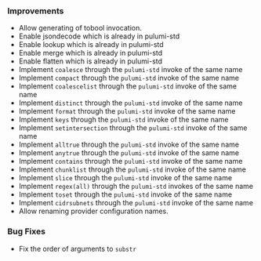 ### Improvements

- Allow generating of tobool invocation.
- Enable jsondecode which is already in pulumi-std
- Enable lookup which is already in pulumi-std
- Enable merge which is already in pulumi-std
- Enable flatten which is already in pulumi-std
- Implement `coalesce` through the `pulumi-std` invoke of the same name
- Implement `compact` through the `pulumi-std` invoke of the same name
- Implement `coalescelist` through the `pulumi-std` invoke of the same name
- Implement `distinct` through the `pulumi-std` invoke of the same name
- Implement `format` through the `pulumi-std` invoke of the same name
- Implement `keys` through the `pulumi-std` invoke of the same name
- Implement `setintersection` through the `pulumi-std` invoke of the same name
- Implement `alltrue` through the `pulumi-std` invoke of the same name
- Implement `anytrue` through the `pulumi-std` invoke of the same name
- Implement `contains` through the `pulumi-std` invoke of the same name
- Implement `chunklist` through the `pulumi-std` invoke of the same name
- Implement `slice` through the `pulumi-std` invoke of the same name
- Implement `regex(all)` through the `pulumi-std` invokes of the same name
- Implement `toset` through the `pulumi-std` invoke of the same name
- Implement `cidrsubnets` through the `pulumi-std` invoke of the same name
- Allow renaming provider configuration names.

### Bug Fixes

- Fix the order of arguments to `substr`
